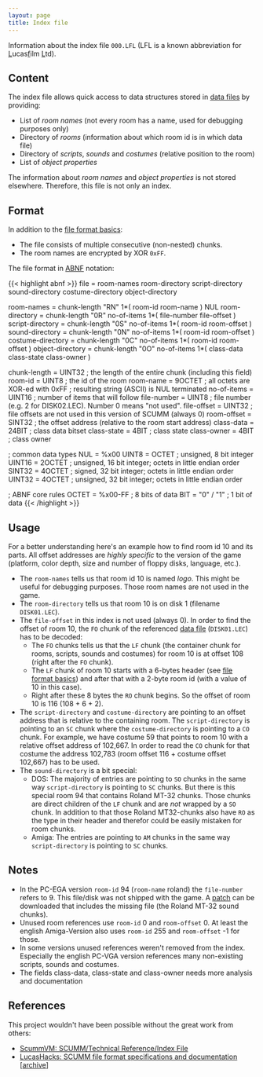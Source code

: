 ```yaml
---
layout: page
title: Index file
---
```

Information about the index file `000.LFL` (LFL is a known abbreviation for <u>L</u>ucas<u>f</u>ilm <u>L</u>td).

## Content

The index file allows quick access to data structures stored in [data files](data-files.md) by providing:

* List of *room names* (not every room has a name, used for debugging purposes only)
* Directory of *rooms* (information about which room id is in which data file)
* Directory of *scripts*, *sounds* and *costumes* (relative position to the room)
* List of *object properties*

The information about *room names* and *object properties* is not stored elsewhere.
Therefore, this file is not only an index.

## Format

In addition to the [file format basics](file-format-basics.md):

* The file consists of multiple consecutive (non-nested) chunks.
* The room names are encrypted by XOR `0xFF`.

The file format in [ABNF](https://datatracker.ietf.org/doc/html/rfc5234) notation:

{{< highlight abnf >}}
file                = room-names
                      room-directory script-directory sound-directory costume-directory object-directory

room-names          = chunk-length "RN" 1*( room-id room-name ) NUL
room-directory      = chunk-length "0R" no-of-items 1*( file-number file-offset )
script-directory    = chunk-length "0S" no-of-items 1*( room-id room-offset )
sound-directory     = chunk-length "0N" no-of-items 1*( room-id room-offset )
costume-directory   = chunk-length "0C" no-of-items 1*( room-id room-offset )
object-directory    = chunk-length "0O" no-of-items 1*( class-data class-state class-owner )

chunk-length        = UINT32        ; the length of the entire chunk (including this field)
room-id             = UINT8         ; the id of the room
room-name           = 9OCTET        ; all octets are XOR-ed with 0xFF
                                    ; resulting string (ASCII) is NUL terminated
no-of-items         = UINT16        ; number of items that will follow
file-number         = UINT8         ; file number (e.g. 2 for DISK02.LEC). Number 0 means "not used".
file-offset         = UINT32        ; file offsets are not used in this version of SCUMM (always 0)
room-offset         = SINT32        ; the offset address (relative to the room start address)
class-data          = 24BIT         ; class data bitset
class-state         = 4BIT          ; class state
class-owner         = 4BIT          ; class owner

; common data types
NUL                 = %x00
UINT8               = OCTET         ; unsigned, 8 bit integer
UINT16              = 2OCTET        ; unsigned, 16 bit integer; octets in little endian order
SINT32              = 4OCTET        ; signed, 32 bit integer; octets in little endian order
UINT32              = 4OCTET        ; unsigned, 32 bit integer; octets in little endian order

; ABNF core rules
OCTET               = %x00-FF       ; 8 bits of data
BIT                 = "0" / "1"     ; 1 bit of data
{{< /highlight >}}

## Usage

For a better understanding here's an example how to find room id 10 and its parts. All offset addresses are *highly specific* to the version of the game (platform, color depth, size and number of floppy disks, language, etc.).

* The `room-names` tells us that room id 10 is named *logo*. This might be useful for debugging purposes. Those room names are not used in the game.
* The `room-directory` tells us that room 10 is on disk 1 (filename `DISK01.LEC`).
* The `file-offset` in this index is not used (always 0). In order to find the offset of room 10, the `FO` chunk of the referenced [data file](data-files.md) (`DISK01.LEC`) has to be decoded:
    * The `FO` chunks tells us that the `LF` chunk (the container chunk for rooms, scripts, sounds and costumes) for room 10 is at offset 108 (right after the `FO` chunk).
    * The `LF` chunk of room 10 starts with a 6-bytes header (see [file format basics](file-format-basics.md)) and after that with a 2-byte room id (with a value of 10 in this case).
    * Right after these 8 bytes the `RO` chunk begins. So the offset of room 10 is 116 (108 + 6 + 2).
* The `script-directory` and `costume-directory` are pointing to an offset address that is relative to the containing room. The `script-directory` is pointing to an `SC` chunk where the `costume-directory` is pointing to a `CO` chunk. For example, we have costume 59 that points to room 10 with a relative offset address of 102,667. In order to read the `CO` chunk for that costume the address 102,783 (room offset 116 + costume offset 102,667) has to be used.
* The `sound-directory` is a bit special:
  * DOS: The majority of entries are pointing to `SO` chunks in the same way `script-directory` is pointing to `SC` chunks. But there is this special room 94 that contains Roland MT-32 chunks. Those chunks are direct children of the `LF` chunk and are *not* wrapped by a `SO` chunk. In addition to that those Roland MT32-chunks also have `RO` as the type in their header and therefor could be easily mistaken for room chunks.
  * Amiga: The entries are pointing to `AM` chunks in the same way `script-directory` is pointing to `SC` chunks.

## Notes

* In the PC-EGA version `room-id` 94 (`room-name` roland) the `file-number` refers to 9. This file/disk was not shipped with the game. A [patch](https://appsupport.disney.com/hc/en-us/articles/360000760746-Where-can-I-find-updates-and-patches-for-Lucasfilm-games-) can be downloaded that includes the missing file (the Roland MT-32 sound chunks).
* Unused room references use `room-id` 0 and `room-offset` 0. At least the english Amiga-Version also uses `room-id` 255 and `room-offset` -1 for those.
* In some versions unused references weren't removed from the index. Especially the english PC-VGA version references many non-existing scripts, sounds and costumes.
* The fields class-data, class-state and class-owner needs more analysis and documentation

## References

This project wouldn't have been possible without the great work from others:

* [ScummVM: SCUMM/Technical Reference/Index File](https://wiki.scummvm.org/index.php?title=SCUMM/Technical_Reference/Index_File#Scumm_3.2F4)
* [LucasHacks: SCUMM file format specifications and documentation](http://scumm.mixnmojo.com/?page=specs&file=indexfiles.txt) [[archive](https://web.archive.org/web/20070301022307/http://scumm.mixnmojo.com/?page=specs&file=indexfiles.txt)]
